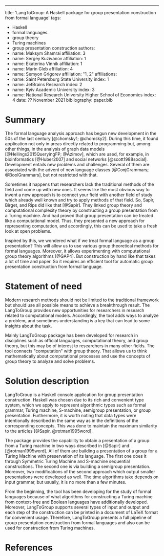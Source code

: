 ---
title: 'LangToGroup: A Haskell package for group presentation construction from formal language'
tags:
  - Haskell
  - formal languages
  - group theory
  - Turing machines
  - group presentation construction
authors:
  - name: Maksym Shamrai
    affiliation: 3
  - name: Sergey Kuzivanov
    affiliation: 1
  - name: Ekaterina Vinnik
    affiliation: 1
  - name: Marin Gleb
    affiliation: 4
  - name: Semyon Grigorev
    affiliation: "1, 2"
affiliations:
 - name: Saint Petersburg State University
   index: 1
 - name: JetBrains Research
   index: 2
 - name: Kyiv Academic University
   index: 3
 - name: National Research University Higher School of Economics
   index: 4
date: ?? November 2021
bibliography: paper.bib


# Summary


The formal language analysis approach has begun new development in the 50s of the last century [@chomsky1; @chomsky2]. During this time, it found application not only in areas directly related to programming but, among other things, in the analysis of graph data models [@Hellings2015QueryingFP; @Azimov], which are used, for example, in bioinformatics [@Huber2007] and social networks [@scott1988social]. Development entails new problems and challenges. Several of them are associated with the advent of new language classes [@ConjGrammars; @BoolGrammars], but not restricted with that. 

Sometimes it happens that researchers lack the traditional methods of the field and come up with new ones. It seems like the most obvious way to invent a new approach is to connect your field with another field of study which already well known and try to apply methods of that field. So, Sapir, Birget, and Rips did like that [@Sapir]. They linked group theory and computational complexity theory by constructing a group presentation from a Turing machine. And had proved that group presentation can be treated like a computational model. Thus, they presented a new approach for representing computation, and accordingly, this can be used to take a fresh look at open problems.

Inspired by this, we wondered what if we treat formal language as a group presentation? This will allow us to use various group theoretical methods for formal languages. Moreover, it allows experimenting with computational group theory algorithms [@GAP4]. But construction by hand like that takes a lot of time and paper. So it requires an efficient tool for automatic group presentation construction from formal language.


# Statement of need


Modern research methods should not be limited to the traditional framework but should use all possible means to achieve a breakthrough result. The LangToGroup provides new opportunities for researchers in research related to computational models. Accordingly, the tool adds ways to analyze a problem, and sometimes understanding is a key that can lead to some insights about the task.

Mainly LangToGroup package has been developed for research in disciplines such as official languages, computational theory, and group theory, but this may be of interest to researchers in many other fields. The tool connects "computation" with group theory. That allows us to think mathematically about computational processes and use the concepts of group theory to analyze and solve problems.


# Solution description


LangToGroup is a Haskell console application for group presentation construction. Haskell was chosen due to its rich and convenient type system,
which we apply to represent algorithmic types such as formal grammar,
Turing machine, S-machine, semigroup presentation, or group presentation. Furthermore, it is worth noting that data types were intentionally described in the same way as in the definitions of the corresponding concepts. This was done to maintain the maximum similarity to the articles [@Sapir, @rotman1995word]. 

The package provides the capability to obtain a presentation of a group from a Turing machine in two ways described in [@Sapir] and [@rotman1995word]. All of them are building a presentation of a group for a Turing Machine with preservation of its language. The first one does it through Symmetric Turing Machine and S-machine sequential constructions. The second one is via building a semigroup presentation. Moreover, two modifications of the second approach which output smaller presentations were developed as well. The time algorithms take depends on input grammar, but usually, it is no more than a few minutes.

From the beginning, the tool has been developing for the study of formal languages because of what algorithms for constructing a Turing machine from context-free and Boolean languages have additionally developed. Moreover, LangToGroup supports several types of input and output and each step of the construction can be printed in a document of LaTeX format for convenient usage. Therefore, LangToGroup presents a full pipeline of group presentation construction from formal languages and also can be used for construction from Turing machines. 


# References
